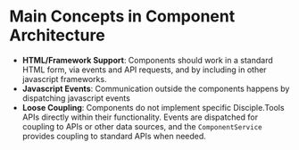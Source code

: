 # Main Concepts in Component Architecture

- **HTML/Framework Support**: Components should work in a standard HTML form, via events and API requests, and by including in other javascript frameworks.
- **Javascript Events**: Communication outside the components happens by dispatching javascript events
- **Loose Coupling**: Components do not implement specific Disciple.Tools APIs directly within their functionality. Events are dispatched for coupling to APIs or other data sources, and the `ComponentService` provides coupling to standard APIs when needed.
